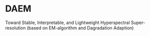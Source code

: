 # DAEM
Toward Stable, Interpretable, and Lightweight Hyperspectral Super-resolution (based on EM-algorithm and Dagradation Adaption)
